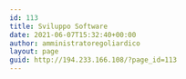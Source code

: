 ```yaml
---
id: 113
title: Sviluppo Software
date: 2021-06-07T15:32:40+00:00
author: amministratoregoliardico
layout: page
guid: http://194.233.166.108/?page_id=113
---
```

